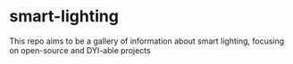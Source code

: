 # smart-lighting
This repo aims to be a gallery of information about smart lighting, focusing on open-source and DYI-able projects
